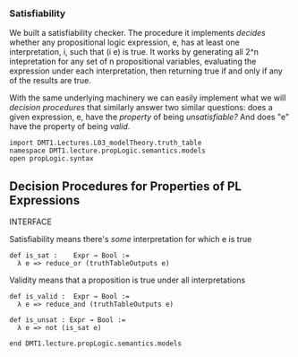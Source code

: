 ### Satisfiability

We built a satisfiability checker. The procedure it implements
*decides* whether any propositional logic expression, e, has at
least one interpretation, i, such that (i e) is true. It works
by generating all 2^n intepretation for any set of n propositional
variables, evaluating the expression under each interpretation,
then returning true if and only if any of the results are true.

With the same underlying machinery we can easily implement what
we will *decision procedures* that similarly answer two similar
questions: does a given expression, e, have the *property* of
being *unsatisfiable?* And does "e" have the property of being
*valid*.

```lean
import DMT1.Lectures.L03_modelTheory.truth_table
namespace DMT1.lecture.propLogic.semantics.models
open propLogic.syntax
```

## Decision Procedures for Properties of PL Expressions

INTERFACE

Satisfiability means there's *some* interpretation for which e is true
```lean
def is_sat :    Expr → Bool :=
  λ e => reduce_or (truthTableOutputs e)
```

Validity means that a proposition is true under all interpretations
```lean
def is_valid :  Expr → Bool :=
  λ e => reduce_and (truthTableOutputs e)

def is_unsat : Expr → Bool :=
  λ e => not (is_sat e)

end DMT1.lecture.propLogic.semantics.models
```
